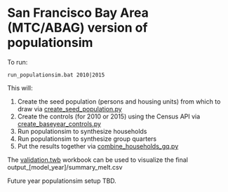 
San Francisco Bay Area (MTC/ABAG) version of populationsim
==========================================================

To run:
```
run_populationsim.bat 2010|2015

```

This will:
1) Create the seed population (persons and housing units) from which to draw via [create_seed_population.py](create_seed_population.py)
2) Create the controls (for 2010 or 2015) using the Census API via [create_baseyear_controls.py](create_baseyear_controls.py)
3) Run populationsim to synthesize households
4) Run populationsim to synthesize group quarters
5) Put the results together via [combine_households_gq.py](combine_households_gq.py)

The [validation.twb](validation.twb) workbook can be used to visualize the final output_[model_year]/summary_melt.csv

Future year populationsim setup TBD.
